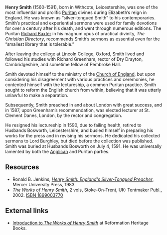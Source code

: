 **Henry Smith** (1560-1591), born in Withcote, Leicestershire, was
one of the most influential and prolific
[Puritan](Puritan "Puritan") divines during Elizabeth’s reign in
England. He was known as “silver-tongued Smith” to his
contemporaries. Smith’s practical and experiential sermons were
used for family devotions for over a century after his death, and
went through numerous editions. The Puritan
[Richard Baxter](Richard_Baxter "Richard Baxter") in his magnum
opus of practical divinity, *The Christian Directory*, recommends
Smith’s sermons as essential even for the “smallest library that is
tolerable.”

After leaving the college at Lincoln College, Oxford, Smith lived
and followed his studies with Richard Greenham, rector of Dry
Drayton, Cambridgeshire, and sometime fellow of Pembroke Hall.

Smith devoted himself to the ministry of the
[Church of England](Church_of_England "Church of England"), but
upon considering his disagreement with various practices and
ceremonies, he contented himself with the lectureship, a common
Puritan practice. Smith sought to reform the English church from
within, believing that it was utterly unlawful to make a
separation.

Subsequently, Smith preached in and about London with great
success, and in 1587, upon Greenham’s recommendation, was elected
lecturer at St. Clement Danes, London, by the rector and
congregation.

He resigned his lectureship in 1590, due to failing health, retired
to Husbands Bosworth, Leicestershire, and busied himself in
preparing his works for the press and in revising his sermons. He
dedicated his collected sermons to Lord Burghley, but died before
the collection was published. Smith was buried at Husbands Bosworth
on July 4, 1591. He was universally lamented by both the
[Anglican](Anglican "Anglican") and Puritan parties.

## Resources

-   Ronald B. Jenkins,
    [*Henry Smith: England's Silver-Tongued Preacher*](http://books.google.com/books?id=mtTeqIr8_SsC&pg=PP3&dq=%22Henry+Smith%22+++puritan&source=gbs_selected_pages&cad=0_1&sig=ACfU3U1LjfWVVNJGmQpvcJzZFbdD2HrQtA#PPP3,M1),
    Mercer University Press, 1983.
-   *The Works of Henry Smith*, 2 vols, Stoke-On-Trent, UK:
    Tentmaker Publ., 2002.
    [ISBN 1899003770](http://www.theopedia.com/Special:BookSources/1899003770)

## External links

-   [Introduction to *The Works of Henry Smith*](http://www.heritagebooks.org/bookstore/catalog/product_info.php?products_id=4785)
    at Reformation Heritage Books.



